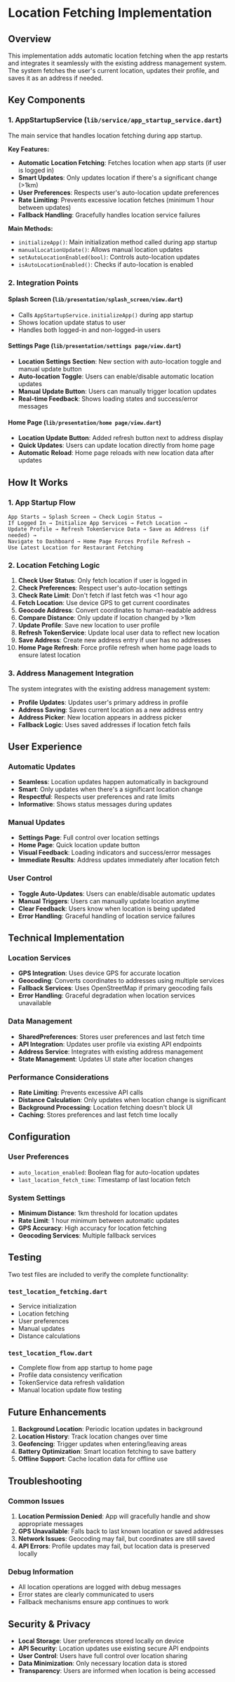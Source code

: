 # Location Fetching Implementation

## Overview

This implementation adds automatic location fetching when the app restarts and integrates it seamlessly with the existing address management system. The system fetches the user's current location, updates their profile, and saves it as an address if needed.

## Key Components

### 1. AppStartupService (`lib/service/app_startup_service.dart`)

The main service that handles location fetching during app startup.

**Key Features:**
- **Automatic Location Fetching**: Fetches location when app starts (if user is logged in)
- **Smart Updates**: Only updates location if there's a significant change (>1km)
- **User Preferences**: Respects user's auto-location update preferences
- **Rate Limiting**: Prevents excessive location fetches (minimum 1 hour between updates)
- **Fallback Handling**: Gracefully handles location service failures

**Main Methods:**
- `initializeApp()`: Main initialization method called during app startup
- `manualLocationUpdate()`: Allows manual location updates
- `setAutoLocationEnabled(bool)`: Controls auto-location updates
- `isAutoLocationEnabled()`: Checks if auto-location is enabled

### 2. Integration Points

#### Splash Screen (`lib/presentation/splash_screen/view.dart`)
- Calls `AppStartupService.initializeApp()` during app startup
- Shows location update status to user
- Handles both logged-in and non-logged-in users

#### Settings Page (`lib/presentation/settings page/view.dart`)
- **Location Settings Section**: New section with auto-location toggle and manual update button
- **Auto-location Toggle**: Users can enable/disable automatic location updates
- **Manual Update Button**: Users can manually trigger location updates
- **Real-time Feedback**: Shows loading states and success/error messages

#### Home Page (`lib/presentation/home page/view.dart`)
- **Location Update Button**: Added refresh button next to address display
- **Quick Updates**: Users can update location directly from home page
- **Automatic Reload**: Home page reloads with new location data after updates

## How It Works

### 1. App Startup Flow

```
App Starts → Splash Screen → Check Login Status → 
If Logged In → Initialize App Services → Fetch Location → 
Update Profile → Refresh TokenService Data → Save as Address (if needed) → 
Navigate to Dashboard → Home Page Forces Profile Refresh → 
Use Latest Location for Restaurant Fetching
```

### 2. Location Fetching Logic

1. **Check User Status**: Only fetch location if user is logged in
2. **Check Preferences**: Respect user's auto-location settings
3. **Check Rate Limit**: Don't fetch if last fetch was <1 hour ago
4. **Fetch Location**: Use device GPS to get current coordinates
5. **Geocode Address**: Convert coordinates to human-readable address
6. **Compare Distance**: Only update if location changed by >1km
7. **Update Profile**: Save new location to user profile
8. **Refresh TokenService**: Update local user data to reflect new location
9. **Save Address**: Create new address entry if user has no addresses
10. **Home Page Refresh**: Force profile refresh when home page loads to ensure latest location

### 3. Address Management Integration

The system integrates with the existing address management system:

- **Profile Updates**: Updates user's primary address in profile
- **Address Saving**: Saves current location as a new address entry
- **Address Picker**: New location appears in address picker
- **Fallback Logic**: Uses saved addresses if location fetch fails

## User Experience

### Automatic Updates
- **Seamless**: Location updates happen automatically in background
- **Smart**: Only updates when there's a significant location change
- **Respectful**: Respects user preferences and rate limits
- **Informative**: Shows status messages during updates

### Manual Updates
- **Settings Page**: Full control over location settings
- **Home Page**: Quick location update button
- **Visual Feedback**: Loading indicators and success/error messages
- **Immediate Results**: Address updates immediately after location fetch

### User Control
- **Toggle Auto-Updates**: Users can enable/disable automatic updates
- **Manual Triggers**: Users can manually update location anytime
- **Clear Feedback**: Users know when location is being updated
- **Error Handling**: Graceful handling of location service failures

## Technical Implementation

### Location Services
- **GPS Integration**: Uses device GPS for accurate location
- **Geocoding**: Converts coordinates to addresses using multiple services
- **Fallback Services**: Uses OpenStreetMap if primary geocoding fails
- **Error Handling**: Graceful degradation when location services unavailable

### Data Management
- **SharedPreferences**: Stores user preferences and last fetch time
- **API Integration**: Updates user profile via existing API endpoints
- **Address Service**: Integrates with existing address management
- **State Management**: Updates UI state after location changes

### Performance Considerations
- **Rate Limiting**: Prevents excessive API calls
- **Distance Calculation**: Only updates when location change is significant
- **Background Processing**: Location fetching doesn't block UI
- **Caching**: Stores preferences and last fetch time locally

## Configuration

### User Preferences
- `auto_location_enabled`: Boolean flag for auto-location updates
- `last_location_fetch_time`: Timestamp of last location fetch

### System Settings
- **Minimum Distance**: 1km threshold for location updates
- **Rate Limit**: 1 hour minimum between automatic updates
- **GPS Accuracy**: High accuracy for location fetching
- **Geocoding Services**: Multiple fallback services

## Testing

Two test files are included to verify the complete functionality:

### `test_location_fetching.dart`
- Service initialization
- Location fetching
- User preferences
- Manual updates
- Distance calculations

### `test_location_flow.dart`
- Complete flow from app startup to home page
- Profile data consistency verification
- TokenService data refresh validation
- Manual location update flow testing

## Future Enhancements

1. **Background Location**: Periodic location updates in background
2. **Location History**: Track location changes over time
3. **Geofencing**: Trigger updates when entering/leaving areas
4. **Battery Optimization**: Smart location fetching to save battery
5. **Offline Support**: Cache location data for offline use

## Troubleshooting

### Common Issues
1. **Location Permission Denied**: App will gracefully handle and show appropriate messages
2. **GPS Unavailable**: Falls back to last known location or saved addresses
3. **Network Issues**: Geocoding may fail, but coordinates are still saved
4. **API Errors**: Profile updates may fail, but location data is preserved locally

### Debug Information
- All location operations are logged with debug messages
- Error states are clearly communicated to users
- Fallback mechanisms ensure app continues to work

## Security & Privacy

- **Local Storage**: User preferences stored locally on device
- **API Security**: Location updates use existing secure API endpoints
- **User Control**: Users have full control over location sharing
- **Data Minimization**: Only necessary location data is stored
- **Transparency**: Users are informed when location is being accessed 